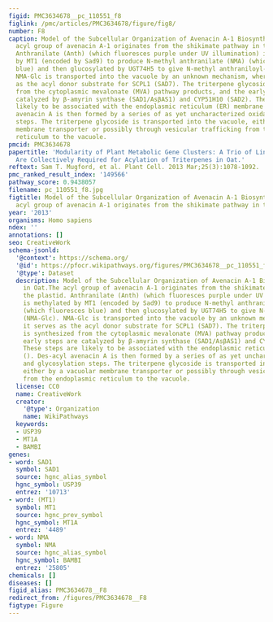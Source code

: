 ```yaml
---
figid: PMC3634678__pc_110551_f8
figlink: /pmc/articles/PMC3634678/figure/fig8/
number: F8
caption: Model of the Subcellular Organization of Avenacin A-1 Biosynthesis in Oat.The
  acyl group of avenacin A-1 originates from the shikimate pathway in the plastid.
  Anthranilate (Anth) (which fluoresces purple under UV illumination) is methylated
  by MT1 (encoded by Sad9) to produce N-methyl anthranilate (NMA) (which fluoresces
  blue) and then glucosylated by UGT74H5 to give N-methyl anthraniloyl-O-glucose (NMA-Glc).
  NMA-Glc is transported into the vacuole by an unknown mechanism, where it serves
  as the acyl donor substrate for SCPL1 (SAD7). The triterpene glycoside is synthesized
  from the cytoplasmic mevalonate (MVA) pathway products, and the early steps are
  catalyzed by β-amyrin synthase (SAD1/AsβAS1) and CYP51H10 (SAD2). These steps are
  likely to be associated with the endoplasmic reticulum (ER) membrane (). Des-acyl
  avenacin A is then formed by a series of as yet uncharacterized oxidation and glycosylation
  steps. The triterpene glycoside is transported into the vacuole, either by a vacuolar
  membrane transporter or possibly through vesicular trafficking from the endoplasmic
  reticulum to the vacuole.
pmcid: PMC3634678
papertitle: 'Modularity of Plant Metabolic Gene Clusters: A Trio of Linked Genes That
  Are Collectively Required for Acylation of Triterpenes in Oat.'
reftext: Sam T. Mugford, et al. Plant Cell. 2013 Mar;25(3):1078-1092.
pmc_ranked_result_index: '149566'
pathway_score: 0.9438057
filename: pc_110551_f8.jpg
figtitle: Model of the Subcellular Organization of Avenacin A-1 Biosynthesis in Oat.The
  acyl group of avenacin A-1 originates from the shikimate pathway in the plastid
year: '2013'
organisms: Homo sapiens
ndex: ''
annotations: []
seo: CreativeWork
schema-jsonld:
  '@context': https://schema.org/
  '@id': https://pfocr.wikipathways.org/figures/PMC3634678__pc_110551_f8.html
  '@type': Dataset
  description: Model of the Subcellular Organization of Avenacin A-1 Biosynthesis
    in Oat.The acyl group of avenacin A-1 originates from the shikimate pathway in
    the plastid. Anthranilate (Anth) (which fluoresces purple under UV illumination)
    is methylated by MT1 (encoded by Sad9) to produce N-methyl anthranilate (NMA)
    (which fluoresces blue) and then glucosylated by UGT74H5 to give N-methyl anthraniloyl-O-glucose
    (NMA-Glc). NMA-Glc is transported into the vacuole by an unknown mechanism, where
    it serves as the acyl donor substrate for SCPL1 (SAD7). The triterpene glycoside
    is synthesized from the cytoplasmic mevalonate (MVA) pathway products, and the
    early steps are catalyzed by β-amyrin synthase (SAD1/AsβAS1) and CYP51H10 (SAD2).
    These steps are likely to be associated with the endoplasmic reticulum (ER) membrane
    (). Des-acyl avenacin A is then formed by a series of as yet uncharacterized oxidation
    and glycosylation steps. The triterpene glycoside is transported into the vacuole,
    either by a vacuolar membrane transporter or possibly through vesicular trafficking
    from the endoplasmic reticulum to the vacuole.
  license: CC0
  name: CreativeWork
  creator:
    '@type': Organization
    name: WikiPathways
  keywords:
  - USP39
  - MT1A
  - BAMBI
genes:
- word: SAD1
  symbol: SAD1
  source: hgnc_alias_symbol
  hgnc_symbol: USP39
  entrez: '10713'
- word: (MT1)
  symbol: MT1
  source: hgnc_prev_symbol
  hgnc_symbol: MT1A
  entrez: '4489'
- word: NMA
  symbol: NMA
  source: hgnc_alias_symbol
  hgnc_symbol: BAMBI
  entrez: '25805'
chemicals: []
diseases: []
figid_alias: PMC3634678__F8
redirect_from: /figures/PMC3634678__F8
figtype: Figure
---
```

